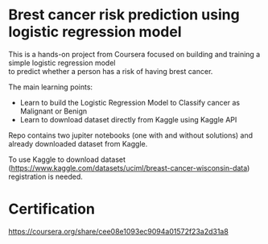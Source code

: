 # Brest cancer risk prediction using logistic regression model

This is a hands-on project from Coursera focused on building and training a simple logistic regression model  
to predict whether a person has a risk of having brest cancer.  

The main learning points:

* Learn to build the Logistic Regression Model to Classify cancer as Malignant or Benign
* Learn to download dataset directly from Kaggle using Kaggle API

Repo contains two jupiter notebooks (one with and without solutions) and already downloaded dataset from Kaggle.  

To use Kaggle to download dataset (https://www.kaggle.com/datasets/uciml/breast-cancer-wisconsin-data) registration is needed. 

# Certification
https://coursera.org/share/cee08e1093ec9094a01572f23a2d31a8


